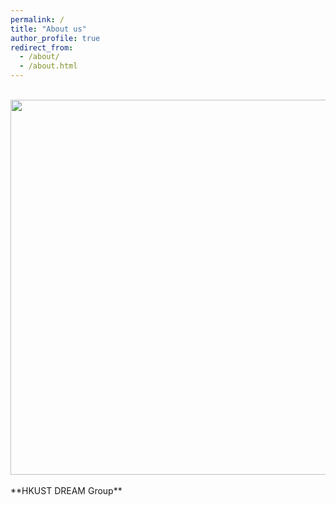 ```yaml
---
permalink: /
title: "About us"
author_profile: true
redirect_from: 
  - /about/
  - /about.html
---
```

<br/>
<img style="float: middle" src="/images/group1.jpg" width="600"> 
<br/><br/>
**HKUST DREAM Group**
